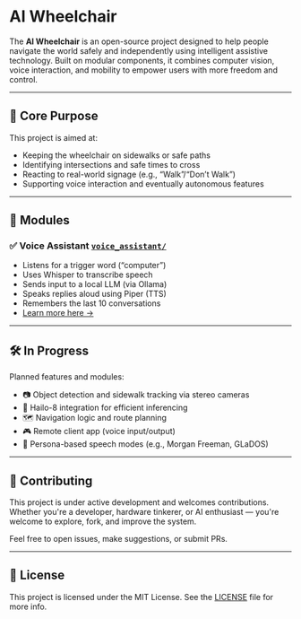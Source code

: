 # AI Wheelchair

The **AI Wheelchair** is an open-source project designed to help people navigate the world safely and independently using intelligent assistive technology. Built on modular components, it combines computer vision, voice interaction, and mobility to empower users with more freedom and control.

---

## 🚀 Core Purpose

This project is aimed at:
- Keeping the wheelchair on sidewalks or safe paths
- Identifying intersections and safe times to cross
- Reacting to real-world signage (e.g., “Walk”/“Don’t Walk”)
- Supporting voice interaction and eventually autonomous features

---

## 🧩 Modules

### ✅ Voice Assistant [`voice_assistant/`](voice_assistant/)
- Listens for a trigger word (“computer”)
- Uses Whisper to transcribe speech
- Sends input to a local LLM (via Ollama)
- Speaks replies aloud using Piper (TTS)
- Remembers the last 10 conversations
- [Learn more here →](voice_assistant/README.md)

---

## 🛠️ In Progress

Planned features and modules:
- 📷 Object detection and sidewalk tracking via stereo cameras
- 🧠 Hailo-8 integration for efficient inferencing
- 🗺️ Navigation logic and route planning
- 🎮 Remote client app (voice input/output)
- 🧬 Persona-based speech modes (e.g., Morgan Freeman, GLaDOS)

---

## 🤝 Contributing

This project is under active development and welcomes contributions. Whether you're a developer, hardware tinkerer, or AI enthusiast — you're welcome to explore, fork, and improve the system.

Feel free to open issues, make suggestions, or submit PRs.

---

## 📜 License

This project is licensed under the MIT License. See the [LICENSE](LICENSE) file for more info.

